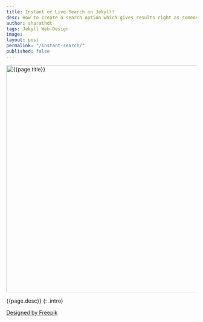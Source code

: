 ```yaml
---
title: Instant or Live Search on Jekyll!
desc: How to create a search option which gives results right as someone types in a key. This is something hard to achieve if you are not so familiar with jQuery or Liquid. I'm using Lunrjs to make it possible and I'm gonna show you the wasy way to do it. 
author: sharathdt
tags: Jekyll Web-Design
image: 
layout: post
permalink: "/instant-search/"
published: false
---
```

<img width="600"   alt="{{page.title}}" title="{{page.title}}" itemprop="thumbnailUrl" class="left half noborder" src="/thumbs/{{page.image}}">

<i class="fa fa-quote-left fa-3x fa-pull-left fa-border"></i>{{page.desc}}
{: .intro}

<div class="clear"></div>

<a target="_blank" rel="nofollow" href=''>Designed by Freepik</a>


